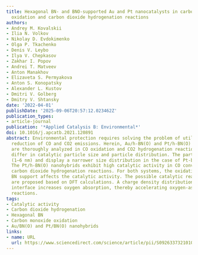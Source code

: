 ```yaml
---
title: Hexagonal BN- and BNO-supported Au and Pt nanocatalysts in carbon monoxide
  oxidation and carbon dioxide hydrogenation reactions
authors:
- Andrey M. Kovalskii
- Ilia N. Volkov
- Nikolay D. Evdokimenko
- Olga P. Tkachenko
- Denis V. Leybo
- Ilya V. Chepkasov
- Zakhar I. Popov
- Andrei T. Matveev
- Anton Manakhov
- Elizaveta S. Permyakova
- Anton S. Konopatsky
- Alexander L. Kustov
- Dmitri V. Golberg
- Dmitry V. Shtansky
date: '2022-04-01'
publishDate: '2025-09-06T20:57:12.023462Z'
publication_types:
- article-journal
publication: '*Applied Catalysis B: Environmental*'
doi: 10.1016/j.apcatb.2021.120891
abstract: Environmental protection requires solving the problem of utilization and
  reduction of CO and CO2 emissions. Herein, Au/h-BN(O) and Pt/h-BN(O) nanohybrids
  are thoroughly analyzed in CO oxidation and CO2 hydrogenation reactions. The nanohybrids
  differ in catalytic particle size and particle distribution. The particles are smaller
  (1–6 nm) and display a narrower size distribution in the case of Pt-based nanomaterials.
  The Pt/h-BN(O) nanohybrids exhibit high catalytic activity in CO conversion and
  carbon dioxide hydrogenation reactions. For both systems, the oxidative state of
  BN support affects the catalytic activity. The possible catalytic reaction mechanisms
  are proposed based on DFT calculations. A charge density distribution at the Pt/h-BN
  interface increases oxygen absorption, thereby accelerating oxygen-associated chemical
  reactions.
tags:
- Catalytic activity
- Carbon dioxide hydrogenation
- Hexagonal BN
- Carbon monoxide oxidation
- Au/BN(O) and Pt/BN(O) nanohybrids
links:
- name: URL
  url: https://www.sciencedirect.com/science/article/pii/S092633732101016X
---
```

